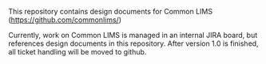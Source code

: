 This repository contains design documents for Common LIMS (https://github.com/commonlims/)

Currently, work on Common LIMS is managed in an internal JIRA board, but references design documents in this repository. After version 1.0 is finished, all ticket handling will be moved to github.

